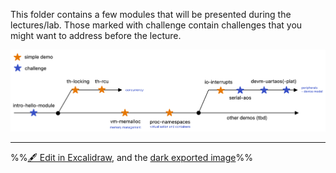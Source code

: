
This folder contains a few modules that will be presented during the lectures/lab. Those marked with challenge contain challenges that you might want to address before the lecture.

![](Images/readme%202023-11-05%2010.25.59.excalidraw.png)

---

%%[🖋 Edit in Excalidraw](Images/readme%202023-11-05%2010.25.59.excalidraw.md), and the [dark exported image](Images/readme%202023-11-05%2010.25.59.excalidraw.dark.png)%%